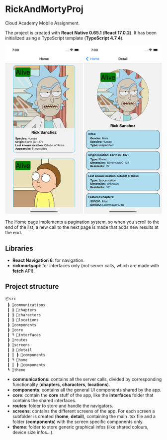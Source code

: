 ﻿# RickAndMortyProj

Cloud Academy Mobile Assignment.

The project is created with **React Native 0.65.1** (**React 17.0.2**). It has been initialized using a TypeScript template (**TypeScript 4.7.4**).

<p>
  <img src="/gitImages/screen1.png" alt="Home screen" width="250"/>
  <img src="/gitImages/screen2.png" alt="Detail screen" width="250"/>
</p>

The Home page implements a pagination system, so when you scroll to the end of the list, a new call to the next page is made that adds new results at the end.

## Libraries

- **React Navigation 6**: for navigation.
- **rickmortyapi**: for interfaces only (not server calls, which are made with **fetch** API).

## Project structure

```
📦src
 ┣ 📂communications
 ┃ ┣ 📂chapters
 ┃ ┣ 📂characters
 ┃ ┣ 📂locations
 ┣ 📂components
 ┣ 📂core
 ┃ ┗ 📂interfaces
 ┣ 📂routes
 ┣ 📂screens
 ┃ ┣ 📂detail
 ┃ ┃ ┣ 📂components
 ┃ ┗ 📂home
 ┃ ┃ ┣ 📂components
 ┗ 📂theme
```

- **communications:** contains all the server calls, divided by corresponding functionality (**chapters**, **characters**, **locations**).
- **components**: contains all the general UI components shared by the app.
- **core**: contain the **core** stuff of the app, like the **interfaces** folder that contains the shared interfaces.
- **routes**: folder to store and handle the navigators.
- **screens**: contains the different screens of the app. For each screen a subfolder is created (**home**, **detail**), containing the main .tsx file and a folder (**components**) with the screen specific components only.
- **theme**: folder to store generic graphical infos (like shared colours, device size infos...).
